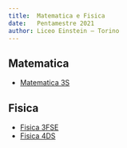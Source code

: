 ```yaml
---
title:  Matematica e Fisica
date:   Pentamestre 2021
author: Liceo Einstein – Torino
---
```


## Matematica

* [Matematica 3S](./3s/)

## Fisica

* [Fisica 3FSE](./3fse/)
* [Fisica 4DS](./4ds/)